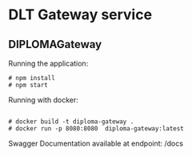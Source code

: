 # DLT Gateway service

## DIPLOMAGateway

Running the application:

```
# npm install
# npm start

```

Running with docker:

```

# docker build -t diploma-gateway .
# docker run -p 8080:8080  diploma-gateway:latest

```

Swagger Documentation available at endpoint:
/docs
